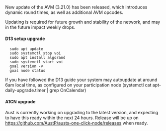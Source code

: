 New update of the AVM (3.21.0) has been released, which introduces dynamic round times, as well as additional AVM opcodes.
 
Updating is required for future growth and stability of the network, and may in the future impact weekly drops.

#### D13 setup upgrade

      sudo apt update
      sudo systemctl stop voi
      sudo apt install algorand
      sudo systemctl start voi
      goal version -v
      goal node status

If you have followed the D13 guide your system may autoupdate at around 6am local time, as configured on your participation node (systemctl cat apt-daily-upgrade.timer | grep OnCalendar)

#### A1CN upgrade

Aust is currently working on upgrading to the latest version, and expecting to have this ready within the next 24 hours.
Release will be up on https://github.com/AustP/austs-one-click-node/releases when ready.





